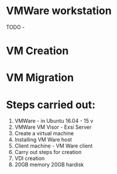 # VMWare workstation

 TODO - 
 
 # VM Creation 
 # VM Migration 


# Steps carried out: 

1. VMWare - in Ubuntu 16.04 - 15 v 
2. VMWare VM Visor - Exsi Server 
3. Create a virtual machine
4. Installing VM Ware host
5. Client machine - VM Ware client 
6. Carry out steps for creation 
7. VDI creation
8. 20GB memory 20GB hardisk
